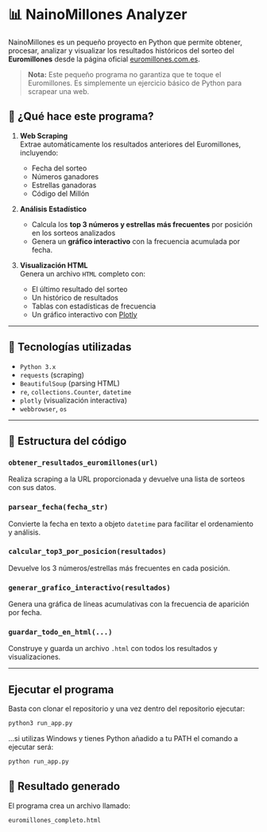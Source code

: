 # 📊 NainoMillones Analyzer

NainoMillones es un pequeño proyecto en Python que permite obtener, procesar, analizar y visualizar los resultados históricos del sorteo del **Euromillones** desde la página oficial [euromillones.com.es](https://www.euromillones.com.es/resultados-anteriores.html).

> **Nota:** Este pequeño programa no garantiza que te toque el Euromillones. Es simplemente un ejercicio básico de Python para scrapear una web.

## 🚀 ¿Qué hace este programa?

1. **Web Scraping**  
   Extrae automáticamente los resultados anteriores del Euromillones, incluyendo:
   - Fecha del sorteo
   - Números ganadores
   - Estrellas ganadoras
   - Código del Millón

2. **Análisis Estadístico**  
   - Calcula los **top 3 números y estrellas más frecuentes** por posición en los sorteos analizados
   - Genera un **gráfico interactivo** con la frecuencia acumulada por fecha.

3. **Visualización HTML**  
   Genera un archivo `HTML` completo con:
   - El último resultado del sorteo
   - Un histórico de resultados
   - Tablas con estadísticas de frecuencia
   - Un gráfico interactivo con [Plotly](https://plotly.com)

---

## 🧰 Tecnologías utilizadas

- `Python 3.x`
- `requests` (scraping)
- `BeautifulSoup` (parsing HTML)
- `re`, `collections.Counter`, `datetime`
- `plotly` (visualización interactiva)
- `webbrowser`, `os`

---

## 🧠 Estructura del código

### `obtener_resultados_euromillones(url)`
Realiza scraping a la URL proporcionada y devuelve una lista de sorteos con sus datos.

### `parsear_fecha(fecha_str)`
Convierte la fecha en texto a objeto `datetime` para facilitar el ordenamiento y análisis.

### `calcular_top3_por_posicion(resultados)`
Devuelve los 3 números/estrellas más frecuentes en cada posición.

### `generar_grafico_interactivo(resultados)`
Genera una gráfica de líneas acumulativas con la frecuencia de aparición por fecha.

### `guardar_todo_en_html(...)`
Construye y guarda un archivo `.html` con todos los resultados y visualizaciones.

---

## Ejecutar el programa

Basta con clonar el repositorio y una vez dentro del repositorio ejecutar:

```bash
python3 run_app.py
```
...si utilizas Windows y tienes Python añadido a tu PATH el comando a ejecutar será:
```bash
python run_app.py
```

## 📄 Resultado generado

El programa crea un archivo llamado:

```bash
euromillones_completo.html
```